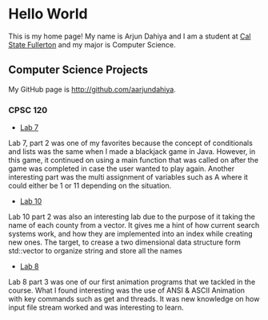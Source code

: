 # Hello World

This is my home page! My name is Arjun Dahiya and I am a student at [Cal State Fullerton](http://www.fullerton.edu/) and my major is Computer Science.

## Computer Science Projects

My GitHub page is http://github.com/aarjundahiya.

### CPSC 120

* [Lab 7](https://github.com/cpsc-pilot-fall-2022/cpsc-120-lab-07-emmett-lim-arjun-dahiya/tree/main/part-2)

Lab 7, part 2 was one of my favorites because the concept of conditionals and lists was the same when I made a blackjack game in Java. However, in this game, it continued on using a main function that was called on after the game was completed in case the user wanted to play again. Another interesting part was the multi assignment of variables such as A where it could either be 1 or 11 depending on the situation. 

* [Lab 10](https://github.com/cpsc-pilot-fall-2022/cpsc-120-lab-10-arjun-and-thomas)

Lab 10 part 2 was also an interesting lab due to the purpose of it taking the name of each county from a vector. It gives me a hint of how current search systems work, and how they are implemented into an index while creating new ones. The target, to crease a two dimensional data structure form std::vector to organize string and store all the names

* [Lab 8](https://github.com/cpsc-pilot-fall-2022/cpsc-120-lab-08-emmett-and-arjun/tree/main/part-3)

Lab 8 part 3 was one of our first animation programs that we tackled in the course. What I found interesting was the use of ANSI & ASCII Animation with key commands such as get and threads. It was new knowledge on how input file stream worked and was interesting to learn. 
